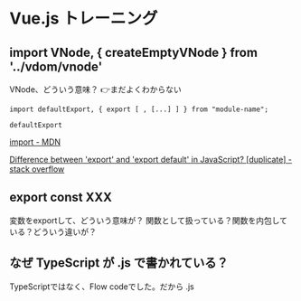 # Vue.js トレーニング

## import VNode, { createEmptyVNode } from '../vdom/vnode'


VNode、どういう意味？
👉まだよくわからない


`import defaultExport, { export [ , [...] ] } from "module-name";`

`defaultExport`


[import - MDN](https://developer.mozilla.org/ja/docs/Web/JavaScript/Reference/Statements/import)

[Difference between 'export' and 'export default' in JavaScript? [duplicate] - stack overflow](https://stackoverflow.com/questions/42478661/difference-between-export-and-export-default-in-javascript)


## export const XXX

変数をexportして、どういう意味が？
関数として扱っている？関数を内包している？どういう違いが？

## なぜ TypeScript が .js で書かれている？

TypeScriptではなく、Flow codeでした。だから .js


